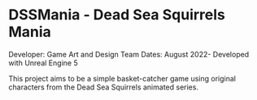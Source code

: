 # DSSMania - Dead Sea Squirrels Mania
Developer: Game Art and Design Team
Dates: August 2022-
Developed with Unreal Engine 5

This project aims to be a simple basket-catcher game using original characters from the Dead Sea Squirrels animated series. 

